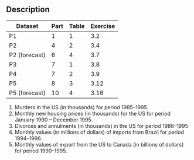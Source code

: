 ## Description

| Dataset       | Part | Table | Exercise |
|---------------|------|-------|----------|
| P1            | 1    | 1     | 3.2      |
| P2            | 4    | 2     | 3.4      |
| P2 (forecast) | 6    | 4     | 3.7      |
| P3            | 7    | 1     | 3.8      |
| P4            | 7    | 2     | 3.9      |
| P5            | 8    | 3     | 3.12     |
| P5 (forecast) | 10   | 4     | 3.16     |

1. Murders in the US (in thousands) for period 1985–1995.
2. Monthly new housing prices (in thousands) for the US for period January 1990 – December 1995.
3. Divorces and annulments (in thousands) in the US for period 1986–1995
4. Monthly values (in millions of dollars) of imports from Brazil for period 1994–1996.
5. Monthly values of export from the US to Canada (in billions of dollars) for period 1990–1995.